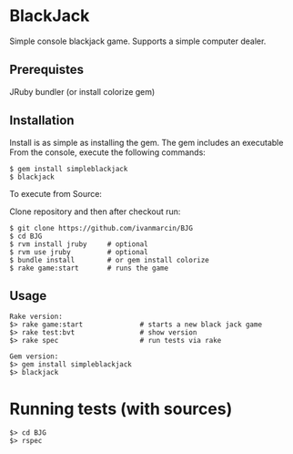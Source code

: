 BlackJack
===

Simple console blackjack game.
Supports a simple computer dealer.

## Prerequistes
JRuby
bundler (or install colorize gem)

## Installation

Install is as simple as installing the gem. The gem includes an executable
From the console, execute the following commands:

    $ gem install simpleblackjack
    $ blackjack

To execute from Source:

Clone repository and then after checkout run:

    $ git clone https://github.com/ivanmarcin/BJG
    $ cd BJG
    $ rvm install jruby     # optional
    $ rvm use jruby         # optional
    $ bundle install        # or gem install colorize
    $ rake game:start       # runs the game

## Usage

    Rake version:
    $> rake game:start              # starts a new black jack game
    $> rake test:bvt                # show version
    $> rake spec                    # run tests via rake

    Gem version:
    $> gem install simpleblackjack
    $> blackjack

# Running tests (with sources)
    $> cd BJG
    $> rspec
